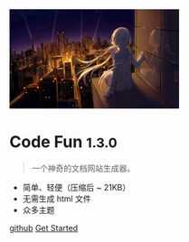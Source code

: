 <img src="wallpaper0.jpg" width="300px" height="176px" alt="Cover Page"/>

# Code Fun <small>1.3.0</small>

> 一个神奇的文档网站生成器。

- 简单、轻便（压缩后 ~ 21KB）
- 无需生成 html 文件
- 众多主题

[github](https://www.baidu.com)
[Get Started](README)